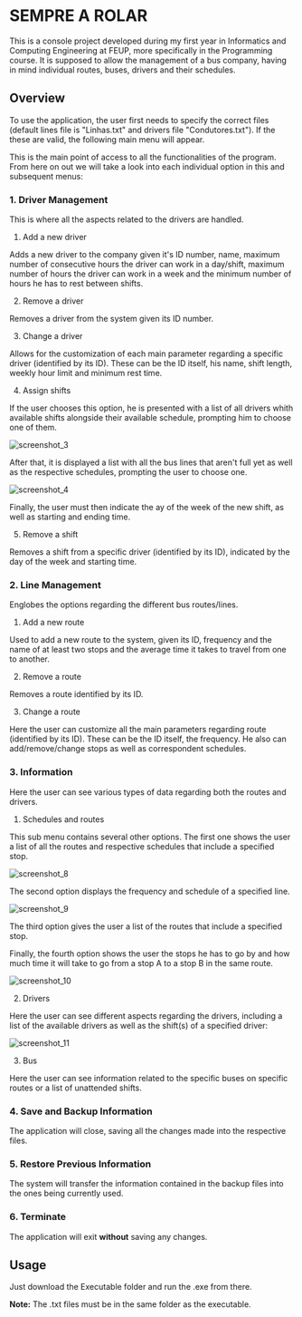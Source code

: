 # SEMPRE A ROLAR
This is a console project developed during my first year in Informatics and Computing Engineering at FEUP, more specifically in the 
Programming course. 
It is supposed to allow the management of a bus company, having in mind individual routes, buses, drivers and their schedules.

## Overview

To use the application, the user first needs to specify the correct files (default lines file is "Linhas.txt" and drivers file
"Condutores.txt"). If the these are valid, the following main menu will appear.

This is the main point of access to all the functionalities of the program. From here on out we will take a look into each individual option in this and subsequent menus:

### 1. Driver Management

This is where all the aspects related to the drivers are handled.

1. Add a new driver

Adds a new driver to the company given it's ID number, name, maximum number of consecutive hours the driver can work in a day/shift, maximum number of hours the driver can work in a week and the minimum number of hours he has to rest between shifts.

2. Remove a driver

Removes a driver from the system given its ID number.

3. Change a driver

Allows for the customization of each main parameter regarding a specific driver (identified by its ID). These can be the ID itself, his name, shift length, weekly hour limit and minimum rest time.

4. Assign shifts

If the user chooses this option, he is presented with a list of all drivers whith available shifts alongside their available schedule, prompting him to choose one of them. 

![screenshot_3](https://user-images.githubusercontent.com/32617691/41615243-a2018b58-73f2-11e8-865f-2d72699520d6.png)

After that, it is displayed a list with all the bus lines that aren't full yet as well as the respective schedules, prompting the user to choose one.

![screenshot_4](https://user-images.githubusercontent.com/32617691/41615381-ff542126-73f2-11e8-80f2-b19850704a4f.png)

Finally, the user must then indicate the ay of the week of the new shift, as well as starting and ending time.

5. Remove a shift

Removes a shift from a specific driver (identified by its ID), indicated by the day of the week and starting time.

### 2. Line Management

Englobes the options regarding the different bus routes/lines.

1. Add a new route

Used to add a new route to the system, given its ID, frequency and the name of at least two stops and the average time it takes to travel from one to another.

2. Remove a route

Removes a route identified by its ID.

3. Change a route

Here the user can customize all the main parameters regarding route (identified by its ID). These can be the ID itself, the frequency. He also can add/remove/change stops as well as correspondent schedules.

### 3. Information

Here the user can see various types of data regarding both the routes and drivers.

1. Schedules and routes

This sub menu contains several other options. The first one shows the user a list of all the routes and respective schedules that include a specified stop.

![screenshot_8](https://user-images.githubusercontent.com/32617691/41616436-ed777720-73f5-11e8-8065-78756e45347b.png)

The second option displays the frequency and schedule of a specified line.

![screenshot_9](https://user-images.githubusercontent.com/32617691/41616571-299e68e4-73f6-11e8-9ec8-608cf6dbd722.png)

The third option gives the user a list of the routes that include a specified stop.

Finally, the fourth option shows the user the stops he has to go by and how much time it will take to go from a stop A to a stop B in the same route.

![screenshot_10](https://user-images.githubusercontent.com/32617691/41616717-8dda2726-73f6-11e8-9960-211fe4126f57.png)

2. Drivers

Here the user can see different aspects regarding the drivers, including a list of the available drivers as well as the shift(s) of a specified driver:

![screenshot_11](https://user-images.githubusercontent.com/32617691/41617263-eeea47d4-73f7-11e8-922d-fb529554cc16.png)

3. Bus

Here the user can see information related to the specific buses on specific routes or a list of unattended shifts.

### 4. Save and Backup Information

The application will close, saving all the changes made into the respective files.

### 5. Restore Previous Information

The system will transfer the information contained in the backup files into the ones being currently used.

### 6. Terminate

The application will exit **without** saving any changes.

## Usage

Just download the Executable folder and run the .exe from there.

**Note:** The .txt files must be in the same folder as the executable.
